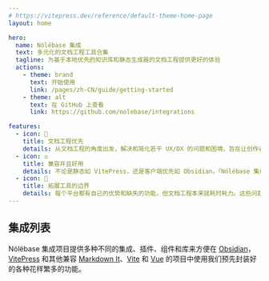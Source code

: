```yaml
---
# https://vitepress.dev/reference/default-theme-home-page
layout: home

hero:
  name: Nólëbase 集成
  text: 多元化的文档工程工具合集
  tagline: 为基于本地优先的知识库和静态生成器的文档工程提供更好的体验
  actions:
    - theme: brand
      text: 开始使用
      link: /pages/zh-CN/guide/getting-started
    - theme: alt
      text: 在 GitHub 上查看
      link: https://github.com/nolebase/integrations

features:
  - icon: 🚀
    title: 文档工程优先
    details: 从文档工程的角度出发，解决和简化若干 UX/DX 的问题和困境，旨在让创作者更好地专注于撰写文档、笔记、制作卡片以及 GTD。
  - icon: ⚖️
    title: 兼容并且好用
    details: 不论是静态如 VitePress，还是客户端优先如 Obsidian，「Nólëbase 集成」项目期望能够在不同的平台上提供近似甚至更好的体验。
  - icon: 🧩
    title: 拓展工具的边界
    details: 每个平台都有自己的优势和缺失的功能，但文档工程本来就耗时耗力。这些问题不应成为限制文档和知识编写与共享的障碍。使用「Nólëbase 集成」来扩展您的想象力吧。
---
```


<HomeContent>

## 集成列表

Nólëbase 集成项目提供多种不同的集成、插件、组件和库来方便在 [Obsidian](https://obsidian.md)，[VitePress](https://vitepress.dev) 和其他兼容 [Markdown It](https://github.com/markdown-it/markdown-it)、[Vite](https://vitejs.dev/) 和 [Vue](https://vuejs.org/) 的项目中使用我们预先封装好的各种花样繁多的功能。

<div class="grid gap-5 lg:grid-cols-2 max-w-172 lg:max-w-none mx-auto">

  <IntegrationCard type="markdown-it" title="双向链接" package="markdown-it-bi-directional-links" />

  <IntegrationCard type="markdown-it" title="元素转换" package="markdown-it-element-transform" />

  <IntegrationCard type="vitepress" title="保密" package="vitepress-plugin-encrypt" />

  <IntegrationCard type="vitepress" title="阅读增强" package="vitepress-plugin-enhanced-readabilities" />

  <IntegrationCard type="vitepress" title="行内链接预览" package="vitepress-plugin-inline-link-preview" />

  <IntegrationCard type="vitepress" title="闪烁高亮当前的目标标题" package="vitepress-plugin-highlight-targeted-heading" />

  <IntegrationCard type="vitepress" title="变更日志 及 文件历史" package="vitepress-plugin-git-changelog" />

  <IntegrationCard type="vitepress" title="页面属性" package="vitepress-plugin-page-properties" />

  <IntegrationCard type="obsidian" title="UnoCSS" package="obsidian-plugin-unocss" />

</div>

</HomeContent>
